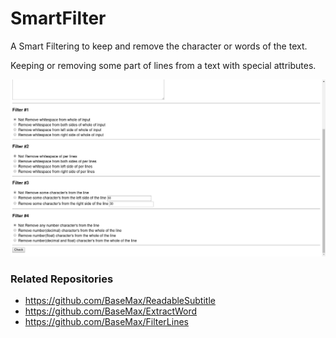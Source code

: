 # SmartFilter

A Smart Filtering to keep and remove the character or words of the text.

Keeping or removing some part of lines from a text with special attributes.

![ScreenShot](screenshot1.png)

### Related Repositories

- https://github.com/BaseMax/ReadableSubtitle
- https://github.com/BaseMax/ExtractWord
- https://github.com/BaseMax/FilterLines

